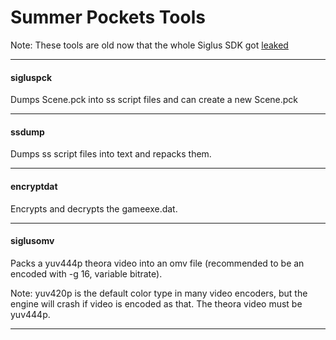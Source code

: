 # Summer Pockets Tools

Note: These tools are old now that the whole Siglus SDK got [leaked](https://github.com/imKota/SiglusEngineOfficialKit)

----------------
#### sigluspck
Dumps Scene.pck into ss script files and can create a new Scene.pck

----------------
#### ssdump
Dumps ss script files into text and repacks them.

----------------
#### encryptdat
Encrypts and decrypts the gameexe.dat.

----------------
#### siglusomv
Packs a yuv444p theora video into an omv file (recommended to be an encoded with -g 16, variable bitrate).

Note: yuv420p is the default color type in many video encoders, 
but the engine will crash if video is encoded as that. The theora video must be yuv444p.

----------------

